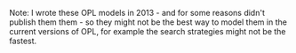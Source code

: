 Note: I wrote these OPL models in 2013 - and for some reasons didn't publish them them - so they might not be the best way to model them in the current versions of OPL, for example the search strategies might not be the fastest.

